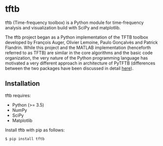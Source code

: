 # tftb

tftb (Time-frequency toolbox) is a Python module for time-frequency analysis and visualization
build with SciPy and matplotlib.

The tftb project began as a Python implementation of the TFTB toolbox developed by
François Auger, Olivier Lemoine, Paulo Gonçalvès and Patrick Flandrin. While this project and the
MATLAB implementation (henceforth referred to as TFTB) are similar in the core algorithms and the
basic code organization, the very nature of the Python programming language has motivated a very
different approach in architecture of PyTFTB (differences between the two packages have been
discussed in detail [here](https://tftb.readthedocs.io/en/latest/introduction.html#comparison-of-tftb-and-pytftb)).


## Installation

tftb requires:
  - Python (>= 3.5)
  - NumPy
  - SciPy
  - Matplotlib

Install tftb with pip as follows:
```bash
$ pip install tftb
```
